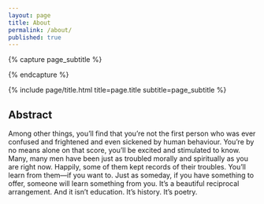 ```yaml
---
layout: page
title: About
permalink: /about/
published: true
---
```


<div class="page" markdown="1">
{% capture page_subtitle %}

{% endcapture %}

{% include page/title.html title=page.title subtitle=page_subtitle %}

## Abstract 

Among other things, you’ll find that you’re not the first person who was ever confused and frightened and even sickened by human behaviour. You’re by no means alone on that score, you’ll be excited and stimulated to know. Many, many men have been just as troubled morally and spiritually as you are right now. Happily, some of them kept records of their troubles. You’ll learn from them—if you want to. Just as someday, if you have something to offer, someone will learn something from you. It’s a beautiful reciprocal arrangement. And it isn’t education. It’s history. It’s poetry.

</div>


